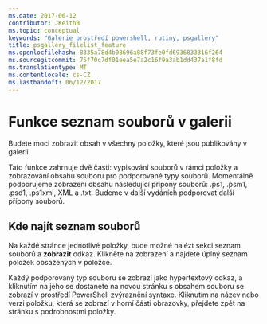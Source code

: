 ```yaml
---
ms.date: 2017-06-12
contributor: JKeithB
ms.topic: conceptual
keywords: "Galerie prostředí powershell, rutiny, psgallery"
title: psgallery_filelist_feature
ms.openlocfilehash: 8335a78d4b08696a88f73fe0fd6936833316f264
ms.sourcegitcommit: 75f70c7df01eea5e7a2c16f9a3ab1dd437a1f8fd
ms.translationtype: MT
ms.contentlocale: cs-CZ
ms.lasthandoff: 06/12/2017
---
```

# <a name="filelist-feature-in-the-gallery"></a>Funkce seznam souborů v galerii

Budete moci zobrazit obsah v všechny položky, které jsou publikovány v galerii. 

Tato funkce zahrnuje dvě části: vypisování souborů v rámci položky a zobrazování obsahu souboru pro podporované typy souborů. Momentálně podporujeme zobrazení obsahu následující přípony souborů: .ps1, .psm1, .psd1, .ps1xml, XML a .txt. Budeme v další vydáních podporovat další přípony souborů. 

## <a name="where-to-find-filelist"></a>Kde najít seznam souborů
Na každé stránce jednotlivé položky, bude možné nalézt sekci seznam souborů a **zobrazit** odkaz. Klikněte na zobrazení a najdete úplný seznam položek obsažených v položce.

Každý podporovaný typ souboru se zobrazí jako hypertextový odkaz, a kliknutím na jeho se dostanete na novou stránku s obsahem souboru se zobrazí v prostředí PowerShell zvýraznění syntaxe. Kliknutím na název nebo verzi položku, která se zobrazí v horní části obrazovky, přejdete zpět na stránku s podrobnostmi položky.

